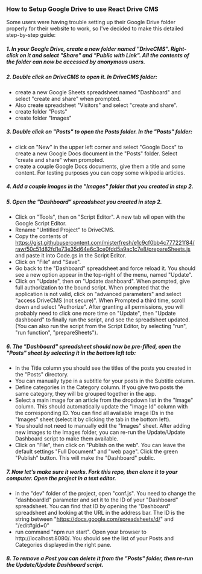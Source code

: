 ### How to Setup Google Drive to use React Drive CMS

Some users were having trouble setting up their Google Drive folder properly for their website to work, so I've decided to make this detailed step-by-step guide:

##### 1. In your Google Drive, create a new folder named "DriveCMS". Right-click on it and select "Share" and "Public with Link". All the contents of the folder can now be accessed by anonymous users.

##### 2. Double click on DriveCMS to open it. In DriveCMS folder:
- create a new Google Sheets spreadsheet named "Dashboard" and select "create and share" when prompted. 
- Also create spreadsheet "Visitors" and select "create and share".
- create folder "Posts"
- create folder "Images"

##### 3. Double click on "Posts" to open the Posts folder. In the "Posts" folder:
- click on "New" in the upper left corner and select "Google Docs" to create a new Google Docs document in the "Posts" folder. Select "create and share" when prompted.
- create a couple Google Docs documents, give them a title and some content. For testing purposes you can copy some wikipedia articles.

##### 4. Add a couple images in the "Images" folder that you created in step 2.

##### 5. Open the "Dashboard" spreadsheet you created in step 2. 
 - Click on "Tools", then on "Script Editor". A new tab wil open with the Google Script Editor. 
 - Rename "Untitled Project" to DriveCMS.
 - Copy the contents of https://gist.githubusercontent.com/misterfresh/e1c9cf0bb4c777221f84/raw/50c51d82fd1e73e35d64e6c3ce0fdd5a9ac1c7e8/prepareSheets.js and paste it into Code.gs in the Script Editor.
 - Click on "File" and "Save".
 - Go back to the "Dashboard" spreadsheet and force reload it. You should see a new option appear in the top-right of the menu, named "Update".
 - Click on "Update", then on "Update dashboard". When prompted, give full authorization to the bound script. When prompted that the application is not valid, click on "advanced parameters" and select "access DriveCMS (not secure)". When Prompted a third time, scroll down and select "Authorize". After granting all permissions, you will probably need to click one more time on "Update", then "Update dashboard" to finally run the script, and see the spreadsheet updated. (You can also run the script from the Script Editor, by selecting "run", "run function", "prepareSheets").

##### 6. The "Dashboard" spreadsheet should now be pre-filled, open the "Posts" sheet by selecting it in the bottom left tab:
- In the Title column you should see the titles of the posts you created in the "Posts" directory. 
- You can manually type in a subtitle for your posts in the Subtitle column. 
- Define categories in the Category column. If you give two posts the same category, they will be grouped together in the app.
- Select a main image for an article from the dropdown list in the "Image" column. This should automatically update the "Image Id" column with the corresponding ID. You can find all available image IDs in the "Images" sheet (select it by clicking the tab in the bottom left).
- You should not need to manually edit the "Images" sheet. After adding new images to the Images folder, you can re-run the Update/Update Dashboard script to make them available.
- Click on "File", then click on "Publish on the web". You can leave the default settings "Full Document" and "web page". Click the green "Publish" button. This will make the "Dashboard" public.

##### 7. Now let's make sure it works. Fork this repo, then clone it to your computer. Open the project in a text editor.
- in the "dev" folder of the project, open "conf.js". You need to change the "dashboardId" parameter and set it to the ID of your "Dashboard" spreadsheet. You can find that ID by opening the "Dashboard" spreadsheet and looking at the URL in the address bar. The ID is the string between "https://docs.google.com/spreadsheets/d/" and "/edit#gid=0"
- run command "npm run start". Open your browser to http://localhost:8080/. You should see the list of your Posts and Categories displayed in the right pane.

##### 8. To remove a Post you can delete it from the "Posts" folder, then re-run the Update/Update Dashboard script.
